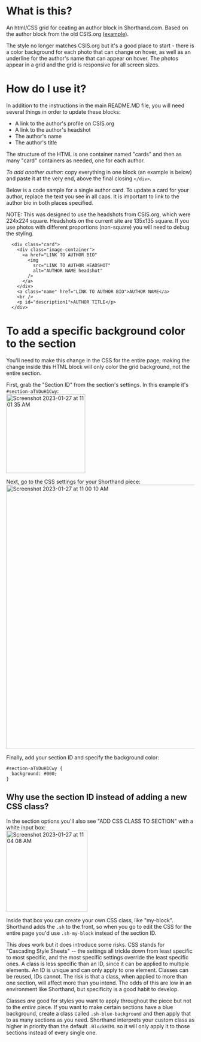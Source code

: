 # What is this?

An html/CSS grid for ceating an author block in Shorthand.com. Based on the author block from the old CSIS.org ([example](https://www.csis.org/analysis/improved-export-controls-enforcement-technology-needed-us-national-security)).

The style no longer matches CSIS.org but it's a good place to start - there is a color background for each photo that can change on hover, as well as an underline for the author's name that can appear on hover. The photos appear in a grid and the grid is responsive for all screen sizes. 

# How do I use it?

In addition to the instructions in the main README.MD file, you will need several things in order to update these blocks:

- A link to the author's profile on CSIS.org
- A link to the author's headshot
- The author's name
- The author's title

The structure of the HTML is one container named "cards" and then as many "card" containers as needed, one for each author.

_To add another author_: copy everything in one block (an example is below) and paste it at the very end, above the final closing `</div>`.

Below is a code sample for a single author card. To update a card for your author, replace the text you see in all caps. It is important to link to the author bio in both places specified.

NOTE: This was designed to use the headshots from CSIS.org, which were 224x224 square. Headshots on the current site are 135x135 square. If you use photos with different proportions (non-square) you will need to debug the styling.

```
  <div class="card">
    <div class="image-container">
      <a href="LINK TO AUTHOR BIO"
        <img
          src="LINK TO AUTHOR HEADSHOT"
          alt="AUTHOR NAME headshot"
        />
      </a>
    </div>
    <a class="name" href="LINK TO AUTHOR BIO">AUTHOR NAME</a>
    <br />
    <p id="description1">AUTHOR TITLE</p>
  </div>
```
# To add a specific background color to the section
You'll need to make this change in the CSS for the entire page; making the change inside this HTML block will only color the grid background, not the entire section.

First, grab the "Section ID" from the section's settings. In this example it's `#section-aTVDuH1Cwy`:<br> 
<img width="211" alt="Screenshot 2023-01-27 at 11 01 35 AM" src="https://user-images.githubusercontent.com/41589348/215131999-2bb2d6a3-2847-497f-98d4-99ef4193344f.png">

Next, go to the CSS settings for your Shorthand piece:
<img width="706" alt="Screenshot 2023-01-27 at 11 00 10 AM" src="https://user-images.githubusercontent.com/41589348/215131510-b1ab5d95-b436-400f-8baf-eb4dc3120885.png">

Finally, add your section ID and specify the background color: 
```
#section-aTVDuH1Cwy {
  background: #000;
}
```

## Why use the section ID instead of adding a new CSS class? 
In the section options you'll also see "ADD CSS CLASS TO SECTION" with a white input box:<br>
<img width="217" alt="Screenshot 2023-01-27 at 11 04 08 AM" src="https://user-images.githubusercontent.com/41589348/215132712-caf25bc4-0003-4e62-a037-b05d19b58165.png">

Inside that box you can create your own CSS class, like "my-block". Shorthand adds the `.sh` to the front, so when you go to edit the CSS for the entire page you'd use `.sh-my-block` instead of the section ID.

This _does_ work but it does introduce some risks. CSS stands for "Cascading Style Sheets" -- the settings all trickle down from least specific to most specific, and the most specific settings override the least specific ones. A class is less specific than an ID, since it can be applied to multiple elements. An ID is unique and can only apply to one element. Classes can be reused, IDs cannot. The risk is that a class, when applied to more than one section, will affect more than you intend. The odds of this are low in an environment like Shorthand, but specificity is a good habit to develop. 

Classes _are_ good for styles you want to apply throughout the piece but not to the _entire_ piece. If you want to make certain sections have a blue background, create a class called `.sh-blue-background` and then apply that to as many sections as you need. Shorthand interprets your custom class as higher in priority than the default `.BlockHTML` so it will only apply it to those sections instead of every single one. 
